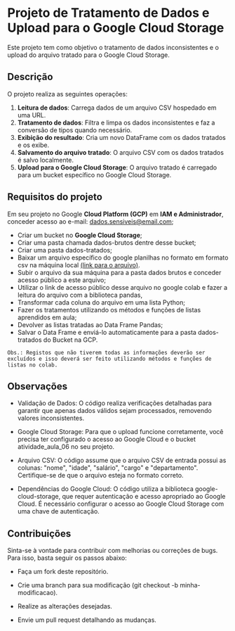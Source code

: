 # Projeto de Tratamento de Dados e Upload para o Google Cloud Storage

Este projeto tem como objetivo o tratamento de dados inconsistentes e o upload do arquivo tratado para o Google Cloud Storage.


## Descrição

O projeto realiza as seguintes operações:
1. **Leitura de dados**: Carrega dados de um arquivo CSV hospedado em uma URL.
2. **Tratamento de dados**: Filtra e limpa os dados inconsistentes e faz a conversão de tipos quando necessário.
3. **Exibição do resultado**: Cria um novo DataFrame com os dados tratados e os exibe.
4. **Salvamento do arquivo tratado**: O arquivo CSV com os dados tratados é salvo localmente.
5. **Upload para o Google Cloud Storage**: O arquivo tratado é carregado para um bucket específico no Google Cloud Storage.

## Requisitos do projeto

Em seu projeto no Google **Cloud Platform (GCP)** em **IAM e Administrador**, conceder acesso ao e-mail: dados.sensiveis@email.com;

- Criar um bucket no **Google Cloud Storage**;
- Criar uma pasta chamada dados-brutos dentre desse bucket;
- Criar uma pasta dados-tratados;
- Baixar um arquivo específico do google planilhas no formato em formato csv na máquina local [(link para o arquivo)](https://docs.google.com/spreadsheets/d/1oTKRjvTyEcScUvWqi-Arcp8AqXNeKK2iU5D4rW25cdo/edit?usp=sharing).
- Subir o arquivo da sua máquina para a pasta dados brutos e conceder acesso público a este arquivo;
- Utilizar o link de acesso público desse arquivo no google colab e fazer a leitura do arquivo com a biblioteca pandas, 
- Transformar cada coluna do arquivo em uma lista Python;
- Fazer os tratamentos utilizando os métodos e funções de listas aprendidos em aula;
- Devolver as listas tratadas ao Data Frame Pandas;
- Salvar o Data Frame e enviá-lo automaticamente para a pasta dados-tratados do Bucket na GCP.

```
Obs.: Registos que não tiverem todas as informações deverão ser excluídos e isso deverá ser feito utilizando métodos e funções de listas no colab.
```
## Observações

- Validação de Dados: O código realiza verificações detalhadas para garantir que apenas dados válidos sejam processados, removendo valores inconsistentes.

- Google Cloud Storage: Para que o upload funcione corretamente, você precisa ter configurado o acesso ao Google Cloud e o bucket atividade_aula_06 no seu projeto.

- Arquivo CSV: O código assume que o arquivo CSV de entrada possui as colunas: "nome", "idade", "salário", "cargo" e "departamento". Certifique-se de que o arquivo esteja no formato correto.

- Dependências do Google Cloud: O código utiliza a biblioteca google-cloud-storage, que requer autenticação e acesso apropriado ao Google Cloud. É necessário configurar o acesso ao Google Cloud Storage com uma chave de autenticação.

## Contribuições

Sinta-se à vontade para contribuir com melhorias ou correções de bugs. Para isso, basta seguir os passos abaixo:

- Faça um fork deste repositório.

- Crie uma branch para sua modificação (git checkout -b minha-modificacao).

- Realize as alterações desejadas.

- Envie um pull request detalhando as mudanças.
